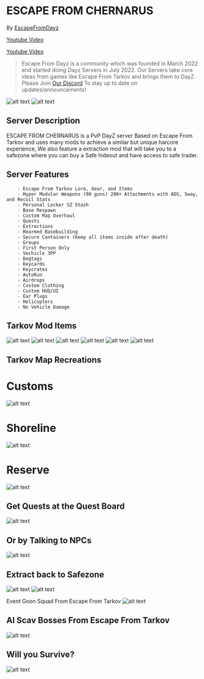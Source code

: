 # ESCAPE FROM CHERNARUS

By [EscapeFromDayz](https://discord.gg/escapefromdayz "escapefromdayz Discord")


 [Youtube Video](https://youtu.be/EavN_yS56Yk?si=JYC9iG9tmsB0qy7n "Youtube Video")

 [Youtube Video](https://youtu.be/0l9U373H1XY?si=JwrlgJBP7-CpZStk "Youtube Video")


> Escape From Dayz is a community which was founded in March 2022 and started doing Dayz Servers in July 2022. Our Servers take core ideas from games like Escape From Tarkov and brings them to DayZ. Please Join [Our Discord](https://discord.gg/escapefromdayz "escapefromdayz Discord") To stay up to date on updates/announcements!

![alt text](https://github.com/Mitch3902/EscapeFromChernarus/blob/main/Escape_From_Chernarus_LS.png?raw=true "")
![alt text](https://github.com/Mitch3902/EscapeFromChernarus/blob/main/EFDA.jpg?raw=true "")

## Server Description

ESCAPE FROM CHERNARUS is a PvP DayZ server Based on Escape From Tarkov and uses many mods to achieve a similar but unique harcore experience, We also feature a extraction mod that will take you to a safezone where you can buy a Safe hideout and have access to safe trader.



## Server Features

        - Escape From Tarkov Lore, Gear, and Items
        - Hyper Modular Weapons (90 guns) 200+ Attachments with ADS, Sway, and Recoil Stats
        - Personal Locker SZ Stash
        - Base Respawn
        - Custom Map Overhaul
        - Quests
        - Extractions
        - Rearmed Basebuilding
        - Secure Containers (Keep all items inside after death)
        - Groups
        - First Person Only
        - Vechicle 3PP
        - Dogtags
        - Keycards
        - Keycrates
        - AutoRun
        - Airdrops
        - Custom Clothing
        - Custom HUD/UI
        - Ear Plugs
        - Helicopters
        - No Vehicle Damage

## Tarkov Mod Items
![alt text](https://github.com/BehrTheDon/GGGPics/blob/main/asdgadsgdsagdsag.png?raw=true "Valubles")
![alt text](https://github.com/BehrTheDon/GGGPics/blob/main/adgsgsdagdsag.png?raw=true "Medicals")
![alt text](https://github.com/BehrTheDon/GGGPics/blob/main/gdasgdsagdas.png?raw=true "Keycards")
![alt text](https://github.com/BehrTheDon/GGGPics/blob/main/gdasgdsagdsag.png?raw=true "Masks")
![alt text](https://github.com/BehrTheDon/GGGPics/blob/main/gadgasgads.png?raw=true "Collectables")
![alt text](https://github.com/BehrTheDon/GGGPics/blob/main/asdgagsadfgds.png?raw=true "Weapons")

## Tarkov Map Recreations

# Customs 
![alt text](https://github.com/Mitch3902/EscapeFromChernarus/blob/main/20231105143717_1.jpg?raw=true "Customs")

# Shoreline
![alt text](https://github.com/Mitch3902/EscapeFromChernarus/blob/main/20231105143610_1.jpg?raw=true "Shoreline")

# Reserve 
![alt text](https://github.com/Mitch3902/EscapeFromChernarus/blob/main/20231105143837_1.jpg?raw=true "Reserve")

## Get Quests at the Quest Board
![alt text](https://github.com/Mitch3902/GoonGamingGroup/blob/main/20221116234610_1.jpg?raw=true "Q1")
## Or by Talking to NPCs
![alt text](https://github.com/Mitch3902/GoonGamingGroup/blob/main/20221116205625_1.jpg?raw=true "Q1")
## Extract back to Safezone
![alt text](https://github.com/Mitch3902/GoonGamingGroup/blob/main/20221117000910_1.jpg?raw=true "Q1")
![alt text](https://github.com/Mitch3902/GoonGamingGroup/blob/main/20221117001034_1.jpg?raw=true "Q1")

Event Goon Squad From Escape From Tarkov
![alt text](https://github.com/Mitch3902/EscapeFromNamalsk/blob/main/escape-from-tarkov-lighthouse-bosses%20(2).jpeg?raw=true "Goons")

## AI Scav Bosses From Escape From Tarkov
![alt text](https://github.com/Mitch3902/EscapeFromNamalsk/blob/main/f1f077c3283a-eftsuperpostonedaylifebosstarkovplus21yljpgde379074312ff4ac9e63f1305ed57e12.jpg?raw=true "CBRN")
## Will you Survive?
![alt text](https://github.com/Mitch3902/GoonGamingGroup/blob/main/sagdgsagsadgsa.PNG?raw=true "Tarkov")
